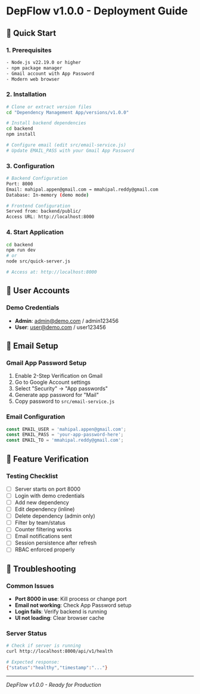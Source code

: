 # DepFlow v1.0.0 - Deployment Guide

## 🚀 Quick Start

### **1. Prerequisites**
```bash
- Node.js v22.19.0 or higher
- npm package manager
- Gmail account with App Password
- Modern web browser
```

### **2. Installation**
```bash
# Clone or extract version files
cd "Dependency Management App/versions/v1.0.0"

# Install backend dependencies
cd backend
npm install

# Configure email (edit src/email-service.js)
# Update EMAIL_PASS with your Gmail App Password
```

### **3. Configuration**
```bash
# Backend Configuration
Port: 8000
Email: mahipal.appen@gmail.com → mmahipal.reddy@gmail.com
Database: In-memory (demo mode)

# Frontend Configuration
Served from: backend/public/
Access URL: http://localhost:8000
```

### **4. Start Application**
```bash
cd backend
npm run dev
# or
node src/quick-server.js

# Access at: http://localhost:8000
```

## 🔐 User Accounts

### **Demo Credentials**
- **Admin**: admin@demo.com / admin123456
- **User**: user@demo.com / user123456

## 📧 Email Setup

### **Gmail App Password Setup**
1. Enable 2-Step Verification on Gmail
2. Go to Google Account settings
3. Select "Security" → "App passwords"
4. Generate app password for "Mail"
5. Copy password to `src/email-service.js`

### **Email Configuration**
```javascript
const EMAIL_USER = 'mahipal.appen@gmail.com';
const EMAIL_PASS = 'your-app-password-here';
const EMAIL_TO = 'mmahipal.reddy@gmail.com';
```

## 🎯 Feature Verification

### **Testing Checklist**
- [ ] Server starts on port 8000
- [ ] Login with demo credentials
- [ ] Add new dependency
- [ ] Edit dependency (inline)
- [ ] Delete dependency (admin only)
- [ ] Filter by team/status
- [ ] Counter filtering works
- [ ] Email notifications sent
- [ ] Session persistence after refresh
- [ ] RBAC enforced properly

## 🔧 Troubleshooting

### **Common Issues**
- **Port 8000 in use**: Kill process or change port
- **Email not working**: Check App Password setup
- **Login fails**: Verify backend is running
- **UI not loading**: Clear browser cache

### **Server Status**
```bash
# Check if server is running
curl http://localhost:8000/api/v1/health

# Expected response:
{"status":"healthy","timestamp":"..."}
```

---
*DepFlow v1.0.0 - Ready for Production*
